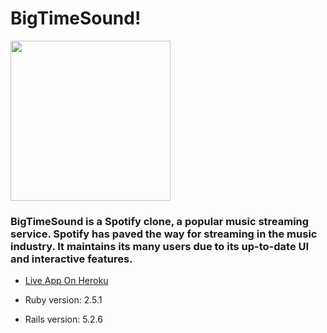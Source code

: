 # BigTimeSound!

<img src="https://user-images.githubusercontent.com/75961076/119849262-7b8e3f80-beda-11eb-9f78-f1b5312d08fd.png" width="256" height="256">


### BigTimeSound is a Spotify clone, a popular music streaming service. Spotify has paved the way for streaming in the music industry. It maintains its many users due to its up-to-date UI and interactive features.

* [Live App On Heroku](https://big-time-sound.herokuapp.com/#/signup)

* Ruby version: 2.5.1

* Rails version: 5.2.6

<!-- * System dependencies

* Configuration

* Database creation

* Database initialization

* How to run the test suite

* Services (job queues, cache servers, search engines, etc.)

* Deployment instructions

* ... -->
